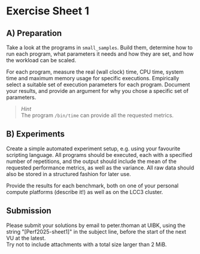 Exercise Sheet 1
================

A) Preparation
-------------- 

Take a look at the programs in `small_samples`. Build them, determine how to run each program, what parameters it needs and how they are set, and how the workload can be scaled.

For each program, measure the real (wall clock) time, CPU time, system time and maximum memory usage for specific executions. Empirically select a suitable set of execution parameters for each program.
Document your results, and provide an argument for why you chose a specific set of parameters.

> *Hint*  
> The program `/bin/time` can provide all the requested metrics.

B) Experiments
--------------

Create a simple automated experiment setup, e.g. using your favourite scripting language. All programs should be executed, each with a specified number of repetitions, and the output should include the mean of the requested performance metrics, as well as the variance. All raw data should also be stored in a structured fashion for later use.

Provide the results for each benchmark, both on one of your personal compute platforms (describe it!) as well as on the LCC3 cluster.

Submission
----------
Please submit your solutions by email to peter.thoman at UIBK, using the string "[Perf2025-sheet1]" in the subject line, before the start of the next VU at the latest.  
Try not to include attachments with a total size larger than 2 MiB.
